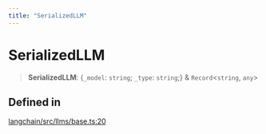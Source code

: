 ```yaml
---
title: "SerializedLLM"
---
```


# SerializedLLM

> **SerializedLLM**: \{`_model`: `string`;
> `_type`: `string`;} & `Record`<`string`, `any`\>

## Defined in

[langchain/src/llms/base.ts:20](https://github.com/hwchase17/langchainjs/blob/ddf2996/langchain/src/llms/base.ts#L20)
